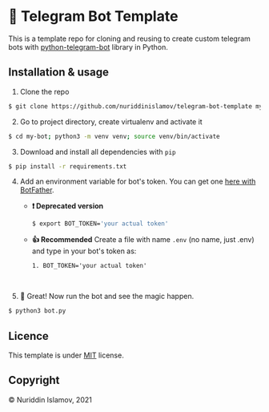 # 📑 Telegram Bot Template

This is a template repo for cloning and reusing to create custom telegram bots with [python-telegram-bot](https://github.com/python-telegram-bot/python-telegram-bot) library in Python.

## Installation & usage

1. Clone the repo

```bash
$ git clone https://github.com/nuriddinislamov/telegram-bot-template my-bot
```

2. Go to project directory, create virtualenv and activate it

```bash
$ cd my-bot; python3 -m venv venv; source venv/bin/activate
```

3. Download and install all dependencies with `pip`

```bash
$ pip install -r requirements.txt
```

4.  Add an environment variable for bot's token. You can get one [here with BotFather](https://t.me/botfather).

    -   **❗️ Deprecated version**

        ```bash
        $ export BOT_TOKEN='your actual token'
        ```

    -   **👍 Recommended**
        Create a file with name `.env` (no name, just .env) and type in your bot's token as:

        `1. BOT_TOKEN='your actual token'`

    <br/>

5.  🎉 Great! Now run the bot and see the magic happen.

```bash
$ python3 bot.py
```

## Licence

This template is under [MIT](/LICENSE) license.

## Copyright

&copy; Nuriddin Islamov, 2021
